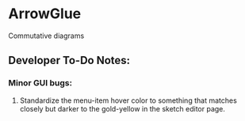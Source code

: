 # ArrowGlue
Commutative diagrams

## Developer To-Do Notes:

### Minor GUI bugs:
1. Standardize the menu-item hover color to something that matches closely
 but darker to the gold-yellow in the sketch editor page.
 